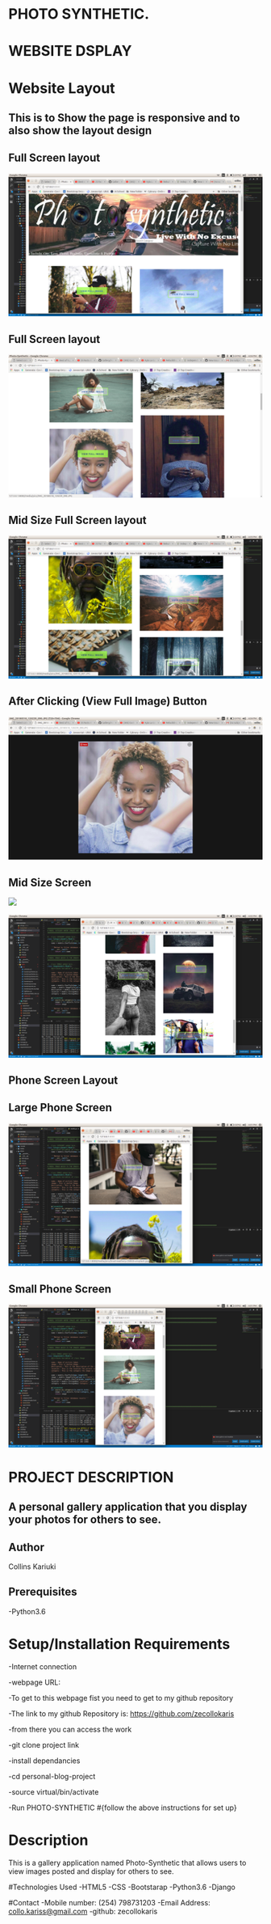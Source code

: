 

#                                                 PHOTO SYNTHETIC.


#                                                  WEBSITE DSPLAY
# Website Layout
## This is to Show the page is responsive and to also show the layout design


## Full Screen layout

![](website-display/disp1.png)


## Full Screen layout

![](website-display/disp2.png)

## Mid Size Full Screen layout

![](website-display/disp3.png)


## After Clicking (View Full Image) Button

![](website-display/disp4.png)

## Mid Size Screen

![](website-display/disp5.png)

![](website-display/disp6.png)

## Phone Screen Layout
##     Large Phone Screen

![](website-display/disp7.png)

##     Small Phone Screen

![](website-display/disp8.png)


#  PROJECT DESCRIPTION

## A personal gallery application that you display your photos for others to see.

## Author
Collins Kariuki

## Prerequisites
-Python3.6

# Setup/Installation Requirements

-Internet connection

-webpage URL:

-To get to this webpage fist you need to get to my github repository

-The link to my github Repository is: https://github.com/zecollokaris

-from there you can access the work

-git clone project link

-install dependancies

-cd personal-blog-project

-source virtual/bin/activate

-Run PHOTO-SYNTHETIC
#{follow the above instructions for set up}

# Description

This is a gallery application named Photo-Synthetic that allows users to view images posted and display for others to see.

#Technologies Used
-HTML5
-CSS
-Bootstarap
-Python3.6
-Django

#Contact
-Mobile number: (254) 798731203
-Email Address: collo.kariss@gmail.com
-github: zecollokaris